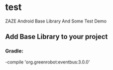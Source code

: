 # test
ZAZE Android Base Library And Some Test Demo


## Add Base Library to your project
### Gradle:
-compile 'org.greenrobot:eventbus:3.0.0'



